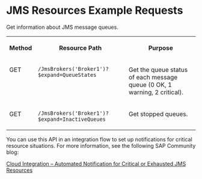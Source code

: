 <!-- loioc6c00d53b64d4f6dbee059338fd966f0 -->

# JMS Resources Example Requests

Get information about JMS message queues.




<table>
<tr>
<th valign="top">

Method

</th>
<th valign="top">

Resource Path

</th>
<th valign="top">

Purpose

</th>
</tr>
<tr>
<td valign="top">

GET

</td>
<td valign="top">

`​/JmsBrokers('Broker1')?$expand=QueueStates` 

</td>
<td valign="top">

Get the queue status of each message queue \(0 OK, 1 warning, 2 critical\).

</td>
</tr>
<tr>
<td valign="top">

GET

</td>
<td valign="top">

`​/JmsBrokers('Broker1')?$expand=InactiveQueues` 

</td>
<td valign="top">

Get stopped queues.

</td>
</tr>
</table>

You can use this API in an integration flow to set up notifications for critical resource situations. For more information, see the following SAP Community blog:

[Cloud Integration – Automated Notification for Critical or Exhausted JMS Resources](https://blogs.sap.com/2018/06/04/cloud-integration-automated-notification-for-critical-or-exhausted-jms-resources/)

